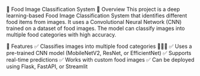 🍔 Food Image Classification System
📌 Overview
This project is a deep learning-based Food Image Classification System that identifies different food items from images. It uses a Convolutional Neural Network (CNN) trained on a dataset of food images. The model can classify images into multiple food categories with high accuracy.

🚀 Features
✅ Classifies images into multiple food categories 🍕🍔🥗
✅ Uses a pre-trained CNN model (MobileNetV2, ResNet, or EfficientNet)
✅ Supports real-time predictions
✅ Works with custom food images
✅ Can be deployed using Flask, FastAPI, or Streamlit


 
